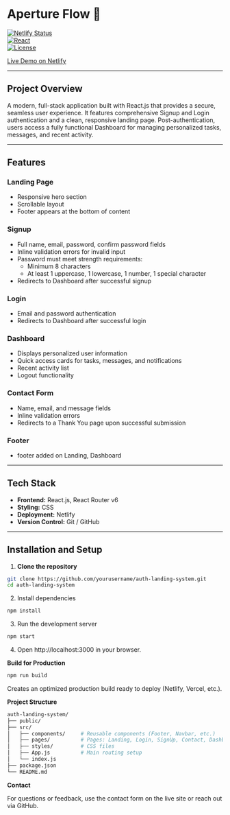 # Aperture Flow 🚀

[![Netlify Status](https://img.shields.io/netlify/your-netlify-site-id)](https://apertureflow.netlify.app/)  
[![React](https://img.shields.io/badge/React-17.0.2-blue)](https://reactjs.org/)  
[![License](https://img.shields.io/badge/License-MIT-green)](LICENSE)

[Live Demo on Netlify](https://apertureflow.netlify.app/)

---

## **Project Overview**

A modern, full-stack application built with React.js that provides a secure, seamless user experience. It features comprehensive Signup and Login authentication and a clean, responsive landing page. Post-authentication, users access a fully functional Dashboard for managing personalized tasks, messages, and recent activity.

---

## **Features**

### **Landing Page**
- Responsive hero section  
- Scrollable layout  
- Footer appears at the bottom of content  

### **Signup**
- Full name, email, password, confirm password fields  
- Inline validation errors for invalid input  
- Password must meet strength requirements:  
  - Minimum 8 characters  
  - At least 1 uppercase, 1 lowercase, 1 number, 1 special character  
- Redirects to Dashboard after successful signup  

### **Login**
- Email and password authentication  
- Redirects to Dashboard after successful login  

### **Dashboard**
- Displays personalized user information  
- Quick access cards for tasks, messages, and notifications  
- Recent activity list  
- Logout functionality  

### **Contact Form**
- Name, email, and message fields  
- Inline validation errors  
- Redirects to a Thank You page upon successful submission  

### **Footer**
- footer added on Landing, Dashboard

---

## **Tech Stack**

- **Frontend:** React.js, React Router v6  
- **Styling:** CSS  
- **Deployment:** Netlify  
- **Version Control:** Git / GitHub  

---

## **Installation and Setup**

1. **Clone the repository**  
```bash
git clone https://github.com/yourusername/auth-landing-system.git
cd auth-landing-system

```

2. Install dependencies
```bash
npm install

```

3. Run the development server
```bash
npm start

```

4. Open http://localhost:3000 in your browser.

**Build for Production**
```bash
npm run build

```

Creates an optimized production build ready to deploy (Netlify, Vercel, etc.).


**Project Structure**
```bash
auth-landing-system/
├── public/
├── src/
│   ├── components/     # Reusable components (Footer, Navbar, etc.)
│   ├── pages/          # Pages: Landing, Login, SignUp, Contact, Dashboard, Verification, ThankYou
│   ├── styles/         # CSS files
│   ├── App.js          # Main routing setup
│   └── index.js
├── package.json
└── README.md

```


**Contact**

For questions or feedback, use the contact form on the live site or reach out via GitHub.

